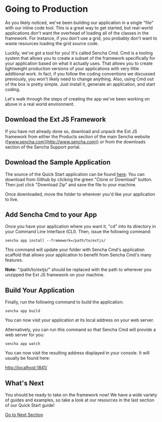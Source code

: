 # Going to Production

As you likely noticed, we've been building our application in a single "file" with our inline code tool. This is a great 
way to get started, but real-world applications don't want the overhead of loading all of the classes in the 
framework. For instance, if you don't use a grid, you probably don't want to waste resources loading the grid 
source code.

Luckily, we've got a tool for you! It's called Sencha Cmd. Cmd is a tooling system that allows you to create a subset 
of the framework specifically for your application based on what it actually uses. That allows you to create lightweight 
production versions of your applications with very little additional work. In fact, if you follow the coding conventions 
we discussed previously, you won't likely need to change anything. Also, using Cmd out of the box is pretty simple. Just 
install it, generate an application, and start coding.

Let's walk through the steps of creating the app we've been working on above in a real world environment.

## Download the Ext JS Framework

If you have not already done so, download and unpack the Ext JS framework from either the Products section of the main 
Sencha website ([www.sencha.com](http://www.sencha.com)) or from the downloads section of the Sencha Support portal. 

## Download the Sample Application

The source of the Quick Start application can be found [here](https://github.com/sencha-extjs-examples/QuickStart/). 
You can download from Github by clicking the green "Clone or Download" button.  Then just click "Download Zip" and save 
the file to your machine.

Once downloaded, move the folder to wherever you'd like your application to live.

## Add Sencha Cmd to your App

Once you have your application where you want it, "cd" into its directory in your Command Line Interface (CLI).  Then, 
issue the following command:

    sencha app install --framework=/path/to/extjs/

This command will update your folder with Sencha Cmd's application scaffold that allows your application to benefit from 
Sencha Cmd's many features.

**Note:** "/path/to/extjs/" should be replaced with the path to wherever you unzipped the Ext JS framework on 
your machine.

## Build Your Application

Finally, run the following command to build the application:

    sencha app build

You can now visit your application at its local address on your web server.

Alternatively, you can run this command so that Sencha Cmd will provide a web
server for you:

    sencha app watch

You can now visit the resulting address displayed in your console.  It will usually be found here:

[http://localhost:1841/](http://localhost:1841/)

## What's Next

You should be ready to take on the framework now!  We have a wide variety of guides and examples, so take a look at our 
resources in the last section of our Quick Start guide!

[Go to Next Section](./helpful_resources.html)
